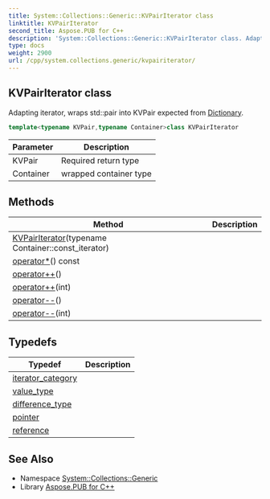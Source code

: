 ```yaml
---
title: System::Collections::Generic::KVPairIterator class
linktitle: KVPairIterator
second_title: Aspose.PUB for C++
description: 'System::Collections::Generic::KVPairIterator class. Adapting iterator, wraps std::pair into KVPair expected from Dictionary in C++.'
type: docs
weight: 2900
url: /cpp/system.collections.generic/kvpairiterator/
---
```

## KVPairIterator class


Adapting iterator, wraps std::pair into KVPair expected from [Dictionary](../dictionary/).

```cpp
template<typename KVPair,typename Container>class KVPairIterator
```


| Parameter | Description |
| --- | --- |
| KVPair | Required return type |
| Container | wrapped container type |
## Methods

| Method | Description |
| --- | --- |
| [KVPairIterator](./kvpairiterator/)(typename Container::const_iterator) |  |
| [operator*](./operator_/)() const |  |
| [operator++](./operator++/)() |  |
| [operator++](./operator++/)(int) |  |
| [operator--](./operator--/)() |  |
| [operator--](./operator--/)(int) |  |
## Typedefs

| Typedef | Description |
| --- | --- |
| [iterator_category](./iterator_category/) |  |
| [value_type](./value_type/) |  |
| [difference_type](./difference_type/) |  |
| [pointer](./pointer/) |  |
| [reference](./reference/) |  |

## See Also

* Namespace [System::Collections::Generic](../)
* Library [Aspose.PUB for C++](../../)
